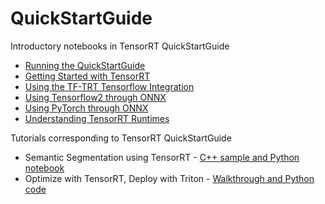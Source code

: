 # QuickStartGuide

Introductory notebooks in TensorRT QuickStartGuide
- [Running the QuickStartGuide](IntroNotebooks/0.%20Running%20This%20Guide.ipynb)
- [Getting Started with TensorRT](IntroNotebooks/1.%20Introduction.ipynb)
- [Using the TF-TRT Tensorflow Integration](IntroNotebooks/2.%20Using%20the%20Tensorflow%20TensorRT%20Integration.ipynb)
- [Using Tensorflow2 through ONNX](IntroNotebooks/3.%20Using%20Tensorflow%202%20through%20ONNX.ipynb)
- [Using PyTorch through ONNX](IntroNotebooks/4.%20Using%20PyTorch%20through%20ONNX.ipynb)
- [Understanding TensorRT Runtimes](IntroNotebooks/5.%20Understanding%20TensorRT%20Runtimes.ipynb)

Tutorials corresponding to TensorRT QuickStartGuide
- Semantic Segmentation using TensorRT - [C++ sample and Python notebook](./SemanticSegmentation/)
- Optimize with TensorRT, Deploy with Triton - [Walkthrough and Python code](./deploy_to_triton/) 
